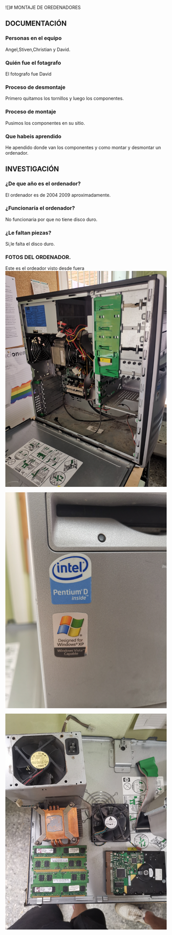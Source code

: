 ![]# MONTAJE DE OREDENADORES

## DOCUMENTACIÓN

### Personas en el equipo
Angel,Stiven,Christian y David.
### Quién fue el fotagrafo
El fotografo fue David
### Proceso de desmontaje
Primero quitamos los tornillos y luego los componentes.
### Proceso de montaje
Pusimos los componentes en su sitio.
### Que habeis aprendido
He apendido donde van los componentes y como montar y desmontar un ordenador.

## INVESTIGACIÓN

### ¿De que año es el ordenador?
El ordenador es de 2004 2009 aproximadamente.
### ¿Funcionaría el ordenador?
No funcionaria por que no tiene disco duro.
### ¿Le faltan piezas?
Si,le falta el disco duro.

### FOTOS DEL ORDENADOR.
 
Este es el ordeador visto desde fuera
![](https://raw.githubusercontent.com/DavidMenCam/1er-trimestre/main/IMG_20210929_114820.jpg)

![](https://raw.githubusercontent.com/DavidMenCam/1er-trimestre/main/IMG_20210929_114925.jpg)

![](https://raw.githubusercontent.com/DavidMenCam/1er-trimestre/main/IMG_20210929_123506.jpg)

